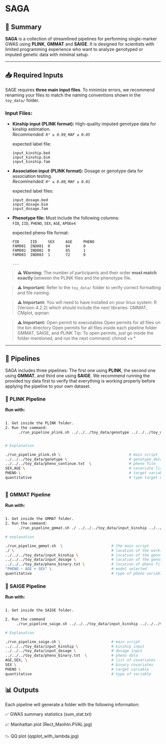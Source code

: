 # SAGA

## 🧬 Summary

**SAGA** is a collection of streamlined pipelines for performing single-marker GWAS using **PLINK**, **GMMAT** and **SAIGE**. It is designed for scientists with limited programming experience who want to analyze genotyped or imputed genetic data with minimal setup.

---

## 📥 Required Inputs

SAGE requires **three main input files**. To minimize errors, we recommend renaming your files to match the naming conventions shown in the `toy_data/` folder.

### Input Files:

- **Kinship input (PLINK format):** High-quality imputed genotype data for kinship estimation.  
  _Recommended: `R² ≥ 0.99`, `MAF ≥ 0.05`_

  expected label file:
  
      input_kinship.bed
      input_kinship.bim
      input_kinship.fam

- **Association input (PLINK format):** Dosage or genotype data for association testing.  
  _Recommended: `R² ≥ 0.80`, `MAF ≥ 0.01`_

  expected label files:

      input_dosage.bed
      input_dosage.bim
      input_dosage.fam

- **Phenotype file:** Must include the following columns:  
  `FID`, `IID`, `PHENO`, `SEX`, `AGE`, `APOEe4`

  expected pheno file format:

      FID     IID     SEX     AGE     PHENO
      FAM001  IND001  0       84      0
      FAM002  IND002  0       85      1
      FAM003  IND003  1       72      0

      ...


> ⚠️ **Warning:** The number of participants and their order **must match exactly** between the PLINK files and the phenotype file.

> ⚠️ **Important:** Refer to the `toy_data/` folder to verify correct formatting and file naming.

> ⚠️ **Important:** You will need to have installed on your linux system:
        R (Version 4.2.2) which should include the next libraries: GMMAT, CMplot, qqman

>  ⚠️ **Important:** Open permit to executables
       Open permits for all files on the bin directory
       Open permits for all files inside each pipeline folder GMMAT, SAIGE, and PLINK
       Tip: To open permits, just go inside the folder mentioned, and run the next command: chmod +x *
         
---

## 🚀 Pipelines

SAGA includes three pipelines: The first one using **PLINK**, the second one using **GMMAT**, and third one using **SAIGE**. We recommend running the provided toy data first to verify that everything is working properly before applying the pipeline to your own dataset.

### 🔧 PLINK Pipeline

**Run with:**

```bash

1. Get inside the PLINK folder.
2. Run the command:
      ./run_pipeline_plink.sh ../../../toy_data/genotype ../../../toy_data/pheno_continue.txt  SEX,AGE PHENO quantitative


# Explanation

./run_pipeline_plink.sh \                               # main script
../../../toy_data/genotype \                            # genotype data in plink format
../../../toy_data/pheno_continue.txt  \                 # pheno file
SEX,AGE \                                               # covariate list
PHENO \                                                 # target variable
quantitative                                            # type target variable



```

### 🔧 GMMAT Pipeline

**Run with:**

```bash

1. Get inside the GMMAT folder.
2. Run the command:
      ./run_pipeline_gmmat.sh ./ ../../../toy_data/input_kinship ../../../toy_data/input_dosage ../../../toy_data/pheno_binary.txt "PHENO ~ AGE + SEX" quantitative

# explanation

./run_pipeline_gmmat.sh  \                      # the main script
./ \                                            # location of the working directory
../../../toy_data/input_kinship \               # location of the genotype data for kinship
../../../toy_data/input_dosage \                # location of the genotype (dosage)
../../../toy_data/pheno_binary.txt \            # location of pheno file
"PHENO ~ AGE + SEX" \                           # model selected
quantitative                                    # type of pheno variable (quantitative or binary)


```

### 🔧 SAIGE Pipeline

**Run with:**

```bash

1. Get inside the SAIGE folder.

2. Run the command
     ./run_pipeline_saige.sh ../../../toy_data/input_kinship ../../../toy_data/input_dosage ../../../toy_data/pheno_binary.txt  AGE,SEX, SEX PHENO quantitative

# Explanation

./run_pipeline_saige.sh \                       # main script
../../../toy_data/input_kinship \               # kinship input
../../../toy_data/input_dosage \                # dosage input
../../../toy_data/pheno_binary.txt  \           # pheno data
AGE,SEX, \                                      # list of covariates
SEX \                                           # binary covariates
PHENO \                                         # target variable
quantitative                                    # type of variable


```


##  📊 Outputs
Each pipeline will generate a folder with the following information:

✅ GWAS summary statistics (sum_stat.txt)

📈 Manhattan plot (Rect_Manhtn.PVAL.jpg)

📉 QQ plot (qqplot_with_lambda.jpg)



